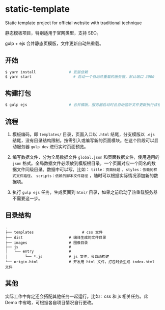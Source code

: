 # static-template

Static template project for official website with traditional technique

静态模板项目，特别适用于官网类型，支持 SEO。

gulp + ejs 合并静态页模版，文件更新自动热重载。

## 开始

```bash
$ yarn install               # 安装依赖
$ yarn start                   # 启动一个自动热重载的服务器，默认端口 3000
```

## 构建打包

```bash
$ gulp ejs                   # 合并模版，服务器启动时会自动监听文件更新执行该任务
```

## 流程

1. 模板编码，即 `templates/` 目录，页面入口以 `.html` 结尾，分支模版以 `.ejs` 结尾，没有目录结构限制，按需引入或编写新的页面模块。在这个阶段可以启动服务器 `gulp dev` 进行实时页面预览。

2. 编写数据文件，分为全局数据文件 `global.json` 和页面数据文件，使用通用的 `json` 格式。全局数据文件必须放到模版根目录，一个页面对应一个同名的数据文件同级目录。数据中可以写，比如： `title：页面标题` 、`styles：依赖的样式文件路径`、 `scripts：依赖的脚本文件路径` ，随时可以根据实际情况添加新的数据项。

3. 执行 `gulp ejs` 任务，生成页面到 `html/` 目录，如果之前启动了热重载服务器不需要这一步。

## 目录结构

```
.
├── templates                      # css 文件
├── dist                     # 编译生成的文件目录
├── images                   # 图像目录
├── js                       # 
│   └── entry                # 
│        └── *.js            # js 文件，会自动构建
└── origin.html              # 开发用 html 文件，打包时会生成 index.html 文件
```

## 其他

实际工作中肯定还会搭配其他任务一起运行，比如：css 和 js 相关任务。此 Demo 中省略，可根据各自项目情况自行更改。
